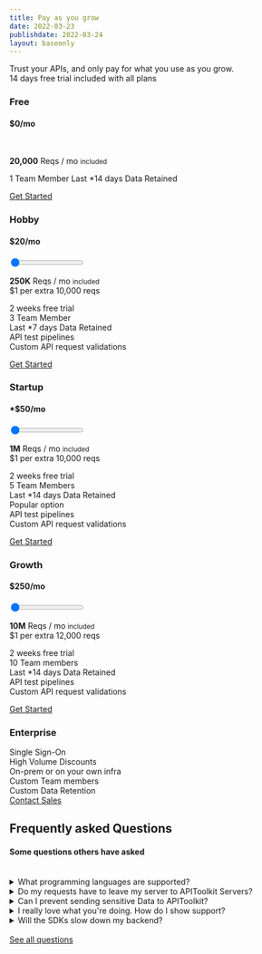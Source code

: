 ```yaml
---
title: Pay as you grow
date: 2022-03-23
publishdate: 2022-03-24
layout: baseonly
---
```


<section class="text-center pt-5">

<!-- <p class="text-sm leading-6 text-white bg-black rounder py-4 py-3 rounded-xl"> -->
<!--     <strong class="font-bold text-white text-lg">Limited Time Offer:&nbsp; </strong> -->
<!--     Use Voucher <strong class="text-white font-bold text-lg">APITOOLKIT50</strong> for 50% off on all plans forever. Offer only valid till 30th September. -->
<!-- </p> -->

Trust your APIs, and only pay for what you use as you grow.
<br/>
14 days free trial included with all plans

<div class="flex flex-col sm:flex-row text-sm bg-white drop-shadow-xl pricing-card mt-8  divide-y sm:divide-x-none  divide-x border-2">

<div class="flex flex-1 ">

### Free

#### **$0**/mo

<br/>

**20,000** Reqs / mo <small>included</small>

1 Team Member
Last \*14 days Data Retained

<a class="blue-button" href="https://app.apitoolkit.io/p/new?plan=free&annual">Get Started</a>

</div>

<div class="flex flex-1">

### Hobby

#### <strong>$<span id="hobby-price">20</span></strong>/mo

<div class="px-3 py-5 hidden">
<input type="range" value="0" 
    for="hobby-price"
    min="250000"
    max="2000000"
    steps="10000"
    _="on change set price to parseFloat(Math.trunc((((my value)-(my min))/10000)+50)).toLocaleString('en-US') then 
                 set #hobby-price.innerHTML to `${price}` then 
                 set #hobby-reqs.innerHTML to (parseFloat(my value).toLocaleString('en-US'))"
    class="price-range">
</div>

<strong id="hobby-reqs">250K</strong> Reqs / mo <small>included</small><br/>
$1 per extra 10,000 reqs <br/>

2 weeks free trial <br/>
3 Team Member <br/>
Last \*7 days Data Retained<br/>
API test pipelines<br/>
Custom API request validations<br/>

<a class="blue-button" href="https://app.apitoolkit.io/p/new?plan=startup&annual">Get Started</a>

</div>
<div class="flex flex-1 border sm:border-t-8 border-t-amber-500 bg-amber-100 text-black">

### Startup

#### <strong class="">\*$<span id="startup-price">50</span></strong>/mo

<div class="px-3 py-5 hidden">
<input type="range" value="0" 
    for="startup-price"
    min="500000"
    max="5000000"
    steps="10000"
    _="on change set price to parseFloat(Math.trunc((((my value)-(my min))/10000)+50)).toLocaleString('en-US') then 
                 set #startup-price.innerHTML to `${price}` then 
                 set #startup-reqs.innerHTML to (parseFloat(my value).toLocaleString('en-US'))"
    class="price-range">
</div>

<strong id="startup-reqs">1M</strong> Reqs / mo <small>included</small><br/>
$1 per extra 10,000 reqs <br/>

2 weeks free trial <br/>
5 Team Members <br/>
Last \*14 days Data Retained<br/>
Popular option<br/>
API test pipelines<br/>
Custom API request validations<br/>

<a class="blue-button" href="https://app.apitoolkit.io/p/new?plan=startup&annual">Get Started</a>

</div>
<div class="flex flex-1">

### Growth

#### <strong>$<span id="growth-price">250</span></strong>/mo

<div class="px-3 py-5 hidden">
  <input type="range" value="0" 
    for="growth-price"
    min="5000000"
    max="100000000"
    steps="15000"
    _="on change set price to parseFloat(Math.trunc((((my value)-(my min))/12000)+250)).toLocaleString('en-US') then 
                 set #growth-price.innerHTML to `${price}` then 
                 set #growth-reqs.innerHTML to (parseFloat(my value).toLocaleString('en-US'))"
    class="price-range ">
</div>

<strong id="growth-reqs">10M</strong> Reqs / mo <small>included</small><br/>
$1 per extra 12,000 reqs <br/>

2 weeks free trial <br/>
10 Team members <br/>
Last \*14 days Data Retained <br/>
API test pipelines<br/>
Custom API request validations<br/>

<a class="blue-button" href="https://app.apitoolkit.io/p/new?plan=growth&annual">Get Started</a>

</div>
<!-- <div class="flex-1 bg-blue-x-light text-white "> -->

<!-- ### Enterprise  -->
<!-- #### **Custom** -->
<!-- <br/> -->
<!-- Single Sign-On<br/> -->
<!-- High Volume Discounts<br/> -->

<!-- Custom Team members<br/> -->
<!-- Custom Data Retention<br/> -->

<!-- <a class="blue-button bg-orange-x-dark" href="https://app.apitoolkit.io/p/new?plan=enterprise&annual">Contact Sales</a> -->

<!-- </div> -->
</div>

<div class="mt-10 flex-1 bg-blue-x-light text-white flex gap-5 py-5 content-around justify-around">
<div class=" items-center text-white ">

### <span class="text-white">Enterprise</span>

</div>
<div class="flex items-center">
Single Sign-On<br/>
High Volume Discounts<br/>
On-prem or on your own infra<br/>
</div>
<div class="flex items-center">
Custom Team members<br/>
Custom Data Retention<br/>
</div>
<div class="flex items-center ">
<a class="blue-button bg-orange-x-dark" href="mailto:hello@apitoolkit.io">Contact Sales</a>
</div>
</div>

</section>

<section class="text-center py-28">
<div class="our_container w-full">

## Frequently asked Questions

#### Some questions others have asked

<br/>

<div class="text-left space-y-4 prose"  >
<details class="p-4 border border-blue-900 rounded-md ">
    <summary class="cursor-pointer py-3 text-lg font-medium">What programming languages are supported?</summary>
    <p>Some services like the API testing does not need any SDK integration. But we have SDKs for multiple languages: Golang, PHP, C#, Java, etc. If we don't support your language or framework, please drop a message. We can create one on demand quite quickly.</p>
</details>

<details class="p-4 border border-blue-900 rounded-md ">
    <summary class="cursor-pointer py-3 text-lg font-medium">Do my requests have to leave my server to APIToolkit Servers?</summary>
    <p>Only if you want to benefit from the API metrics and the logs explorer. You can also enjoy all the other functionality which don't depend on your API traffic.</p>
</details>

<details class="p-4 border border-blue-900 rounded-md ">
    <summary class="cursor-pointer py-3 text-lg font-medium">Can I prevent sending sensitive Data to APIToolkit?</summary>
    <p>Yes. All our SDKs support redacting data. Simply specify the json path to the fields which you don't want the SDKs to forward to APIToolkit, and those fields will be stripped out/redacted before the data even leaves your servers. So we would never see them.</p>
</details>

<details class="p-4 border border-blue-900 rounded-md ">
    <summary class="cursor-pointer py-3 text-lg font-medium">I really love what you're doing. How do I show support?</summary>
    <p>Give a shout out on twitter or discord. We would also appreciate honest feedback about what we're building. And suggestions for what functionality you would love to see next.</p>
</details>

<details class="p-4 border border-blue-900 rounded-md ">
    <summary class="cursor-pointer py-3 text-lg font-medium">Will the SDKs slow down my backend?</summary>
    <p>It depends. Most SDKs stream data asynchronously via google pubsub streaming, so your requests will see almost zero change in performance. Except if you use PHP. Because PHP doesn't support async workflows by default. But if you have the GRPC extension installed in your PHP environment, the GRPC extension is used by pubsub to stream data asynchronously like in other languages. Otherwise, you pay a very tiny performance hit to send data to google pubsub. But this performance hit is rarely noticable and usually under 5ms added to every request.</p>
</details>

</div>
<br/>
<a class="showcase1-buttons showcase1-buttons-active " href="/faq">See all questions</a>

</div>
</section>
